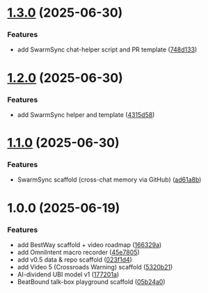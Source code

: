 # [1.3.0](https://github.com/TylerHK/LuminaNotes/compare/v1.2.0...v1.3.0) (2025-06-30)


### Features

* add SwarmSync chat-helper script and PR template ([748d133](https://github.com/TylerHK/LuminaNotes/commit/748d133fc40751513bcdefe1085050e428121162))

# [1.2.0](https://github.com/TylerHK/LuminaNotes/compare/v1.1.0...v1.2.0) (2025-06-30)


### Features

* add SwarmSync helper and template ([4315d58](https://github.com/TylerHK/LuminaNotes/commit/4315d58287be2bc4ac04b00fb6c05e457f2639c9))

# [1.1.0](https://github.com/TylerHK/LuminaNotes/compare/v1.0.0...v1.1.0) (2025-06-30)


### Features

* SwarmSync scaffold (cross-chat memory via GitHub) ([ad61a8b](https://github.com/TylerHK/LuminaNotes/commit/ad61a8b0ac36cebd34061763cdcf596a3f82776d))

# 1.0.0 (2025-06-19)


### Features

* add BestWay scaffold + video roadmap ([166329a](https://github.com/TylerHK/LuminaNotes/commit/166329a7091b5f441e9d861b3eae147f144ea27b))
* add OmniIntent macro recorder ([45e7805](https://github.com/TylerHK/LuminaNotes/commit/45e780555675123fd7ef9568d15ce29ce8995a59))
* add v0.5 data & repo scaffold ([023f1d4](https://github.com/TylerHK/LuminaNotes/commit/023f1d4317b19089424a7dea929bd678fd93978a))
* add Video 5 (Crossroads Warning) scaffold ([5320b21](https://github.com/TylerHK/LuminaNotes/commit/5320b217e855cad0d71e47291903af354a5f7066))
* AI-dividend UBI model v1 ([177201a](https://github.com/TylerHK/LuminaNotes/commit/177201a26034d2cc2cdf1d8067829516161afe87))
* BeatBound talk-box playground scaffold ([05b24a0](https://github.com/TylerHK/LuminaNotes/commit/05b24a07a8a00d6d42e4802aa1bb55f7239c7e39))
